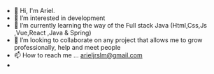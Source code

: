 - 👋 Hi, I'm Ariel.  
- 👀 I’m interested in development  
- 🌱 I’m currently learning the way of the Full stack Java (Html,Css,Js ,Vue,React ,Java & Spring)
- 💞️ I’m looking to collaborate on any project that allows me to grow professionally, help and meet people
- 📫 How to reach me ... arieljrslm@gmail.com 
-
<!---
ariel957/ariel957 is a ✨ special ✨ repository because its `README.md` (this file) appears on your GitHub profile.
You can click the Preview link to take a look at your changes.
https://4jz2.short.gy/bjJYyL

--->
